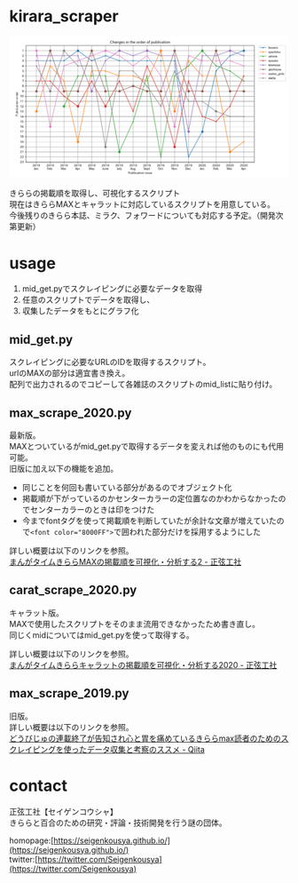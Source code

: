 # kirara_scraper
![result.png](https://github.com/Seigenkousya/kirara_scraper/blob/master/result/max_result.png)

きららの掲載順を取得し、可視化するスクリプト  
現在はきららMAXとキャラットに対応しているスクリプトを用意している。  
今後残りのきらら本誌、ミラク、フォワードについても対応する予定。（開発次第更新）  

# usage
1. mid_get.pyでスクレイピングに必要なデータを取得
1. 任意のスクリプトでデータを取得し、
1. 収集したデータをもとにグラフ化

## mid_get.py
スクレイピングに必要なURLのIDを取得するスクリプト。  
urlのMAXの部分は適宜書き換え。  
配列で出力されるのでコピーして各雑誌のスクリプトのmid_listに貼り付け。  

## max_scrape_2020.py
最新版。  
MAXとついているがmid_get.pyで取得するデータを変えれば他のものにも代用可能。  
旧版に加え以下の機能を追加。  

- 同じことを何回も書いている部分があるのでオブジェクト化
- 掲載順が下がっているのかセンターカラーの定位置なのかわからなかったのでセンターカラーのときは印をつけた
- 今までfontタグを使って掲載順を判断していたが余計な文章が増えていたので```<font color="8000FF">```で囲われた部分だけを採用するようにした

詳しい概要は以下のリンクを参照。  
[まんがタイムきららMAXの掲載順を可視化・分析する2 - 正弦工社](https://seigenkousya.github.io/post/kirara_order_2020/)  

## carat_scrape_2020.py
キャラット版。  
MAXで使用したスクリプトをそのまま流用できなかったため書き直し。  
同じくmidについてはmid_get.pyを使って取得する。  

詳しい概要は以下のリンクを参照。  
[まんがタイムきららキャラットの掲載順を可視化・分析する2020   - 正弦工社](https://seigenkousya.github.io/post/carat_order_2020/)  

## max_scrape_2019.py
旧版。  
詳しい概要は以下のリンクを参照。  
[どうびじゅの連載終了が告知され心と胃を痛めているきららmax読者のためのスクレイピングを使ったデータ収集と考察のススメ - Qiita](https://qiita.com/Seigenkousya/items/8f0ffbd2c34a8e8535e2)

# contact
正弦工社【セイゲンコウシャ】  
きららと百合のための研究・評論・技術開発を行う謎の団体。
  
homopage:[https://seigenkousya.github.io/](https://seigenkousya.github.io/)  
twitter:[https://twitter.com/Seigenkousya](https://twitter.com/Seigenkousya)  



